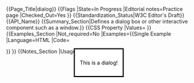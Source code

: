 {{Page_Title|dialog}}
{{Flags
|State=In Progress
|Editorial notes=Practice page
|Checked_Out=Yes
}}
{{Standardization_Status|W3C Editor's Draft}}
{{API_Name}}
{{Summary_Section|Defines a dialog box or other interactive component such as a window.}}
{{CSS Property
|Values=
}}
{{Examples_Section
|Not_required=No
|Examples={{Single Example
|Language=HTML
|Code=<dialog open>
  <p>This is a dialog!</p>
</dialog>
}}
}}
{{Notes_Section
|Usage=The <dialog> tag defines any interactive component such as a dialog box or window. The <dialog> tag is written as <dialog></dialog> with the content of the dialog box inserted between the opening and closing tags. Different styles can be added to enhance the presentation.
|Notes=Examples of <dialog> include dialog box, inspector, or window. The <dialog> tag is new in HTML5.
|Import_Notes=Supported Browsers

Google Chrome
Opera Mini
Safari
}}
{{Related_Specifications_Section
|Specifications=
}}
{{See_Also_Section
|Topic_clusters=HTML, Performance
}}
{{Topics|Developer Tools, JS Basic}}
{{External_Attribution
|Is_CC-BY-SA=No
}}
{{Compatibility_Section
|Not_required=Yes
|Imported_tables=
|Desktop_rows=
|Mobile_rows=
|Notes_rows=
}}
